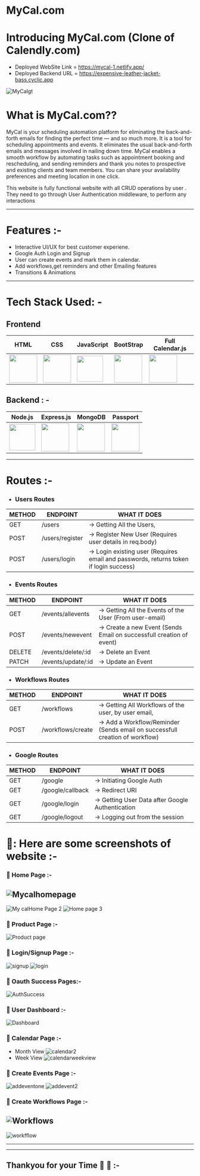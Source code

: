 # MyCal.com

# Introducing MyCal.com  (Clone of Calendly.com)
- Deployed WebSite Link = https://mycal-1.netlify.app/
- Deployed Backend URL  = https://expensive-leather-jacket-bass.cyclic.app

![MyCalgt](https://user-images.githubusercontent.com/112753481/221043576-4501abd5-d872-4171-b56a-6e27f607fa9a.png)

# What is MyCal.com??

MyCal is your scheduling automation platform for eliminating the back-and-forth emails for finding the perfect time — and so much more.
It is a tool for scheduling appointments and events. It eliminates the usual back-and-forth emails and messages involved in nailing down time.
MyCal enables a smooth workflow by automating tasks such as appointment booking and rescheduling,
and sending reminders and thank you notes to prospective and existing clients and team members.
You can share your availability preferences and meeting location in one click.

This website is fully functional website with all CRUD operations by user .
They need to go through User Authentication middleware, to perform any interactions

---

# Features :-

- Interactive UI/UX for best customer experiene.
- Google Auth Login and Signup
- User can create events and mark them in calendar.
- Add workflows,get reminders and other Emailing features
- Transitions & Animations

---

# Tech Stack Used: -

## Frontend

| HTML                                                                                                                           | CSS                                                                                                                            | JavaScript                                                                                                                     | BootStrap                                                                                                                      | Full Calendar.js                                                                                                                |
| ------------------------------------------------------------------------------------------------------------------------------ | ------------------------------------------------------------------------------------------------------------------------------ | ------------------------------------------------------------------------------------------------------------------------------ | ------------------------------------------------------------------------------------------------------------------------------ | ------------------------------------------------------------------------------------------------------------------------------- |
| <img width="75px" src="https://user-images.githubusercontent.com/25181517/192158954-f88b5814-d510-4564-b285-dff7d6400dad.png"> | <img width="75px" src="https://user-images.githubusercontent.com/25181517/183898674-75a4a1b1-f960-4ea9-abcb-637170a00a75.png"> | <img width="70px" src="https://user-images.githubusercontent.com/25181517/117447155-6a868a00-af3d-11eb-9cfe-245df15c9f3f.png"> | <img width="75px" src="https://user-images.githubusercontent.com/25181517/183898054-b3d693d4-dafb-4808-a509-bab54cf5de34.png"> | <img width="75px" src="https://user-images.githubusercontent.com/112753481/233935786-0e96b087-6f65-4591-8ce2-a8f57aced31e.png"> |

## Backend : -

| Node.js                                                                                                                         | Express.js                                                                                                                      | MongoDB                                                                                                       | Passport                                                                                                                        |
| ------------------------------------------------------------------------------------------------------------------------------- | ------------------------------------------------------------------------------------------------------------------------------- | ------------------------------------------------------------------------------------------------------------- | ------------------------------------------------------------------------------------------------------------------------------- |
| <img width="70px" src="https://user-images.githubusercontent.com/112753481/229047696-de3bf177-16a0-4161-a140-dd89e4fe7b22.png"> | <img width="75px" src="https://user-images.githubusercontent.com/112753481/229164589-4e724000-542d-4deb-9e11-cca7739c2b01.png"> | <img width="75px" src="https://cdn.icon-icons.com/icons2/2415/PNG/512/mongodb_original_logo_icon_146424.png"> | <img width="75px" src="https://user-images.githubusercontent.com/112753481/233825866-91f342c0-f567-4f9f-af03-e9acc86a784d.png"> |

---

# Routes :-
- ### Users Routes

| METHOD | ENDPOINT        | WHAT IT DOES                                                                          |
| ------ | --------------- | ------------------------------------------------------------------------------------- |
| GET    | /users          | -> Getting All the Users,                                                             |
| POST   | /users/register | -> Register New User (Requires user details in req.body)                              |
| POST   | /users/login    | -> Login existing user (Requires email and passwords, returns token if login success) |

- ### Events Routes

| METHOD | ENDPOINT           | WHAT IT DOES                                                         |
| ------ | ------------------ | -------------------------------------------------------------------- |
| GET    | /events/allevents  | -> Getting All the Events of the User (From user-email)              |
| POST   | /events/newevent   | -> Create a new Event (Sends Email on successfull creation of event) |
| DELETE | /events/delete/:id | -> Delete an Event                                                   |
| PATCH  | /events/update/:id | -> Update an Event                                                   |

- ### Workflows Routes

| METHOD | ENDPOINT          | WHAT IT DOES                                                                 |
| ------ | ----------------- | ---------------------------------------------------------------------------- |
| GET    | /workflows        | -> Getting All Workflows of the user, by user email,                         |
| POST   | /workflows/create | -> Add a Workflow/Reminder (Sends email on successfull creation of workflow) |

- ### Google Routes

| METHOD | ENDPOINT         | WHAT IT DOES                                     |
| ------ | ---------------- | ------------------------------------------------ |
| GET    | /google          | -> Initiating Google Auth                        |
| GET    | /google/callback | -> Redirect URI                                  |
| GET    | /google/login    | -> Getting User Data after Google Authentication |
| GET    | /google/logout   | -> Logging out from the session                  |

# 🔷: Here are some screenshots of website :-

### :large_blue_circle: Home Page :-

## ![Mycalhomepage](https://user-images.githubusercontent.com/112753481/221044962-a07bf5ca-271f-4121-a059-728abcde6101.jpg)

![My calHome Page 2](https://user-images.githubusercontent.com/112753481/221044982-eecdca44-60fa-48af-b9c5-b5519d88ea34.jpg)
![Home page 3](https://user-images.githubusercontent.com/112753481/221465257-76a00068-242e-4c8d-bbb0-720fa9d1c03f.jpg)

### :large_blue_circle: Product Page :-

![Product page](https://user-images.githubusercontent.com/112753481/221465069-ae44c81d-0b89-4e85-a478-975841a5afd1.jpg)

### :large_blue_circle: Login/Signup Page :-

![signup](https://user-images.githubusercontent.com/112753481/233952458-6a343629-cd5a-4a92-946d-b633a1a5a057.png)
![login](https://user-images.githubusercontent.com/112753481/233952469-9e1ad7c0-5963-4653-97b9-2ed389bbf87f.png)


### :large_blue_circle: Oauth Success Pages:-
![AuthSuccess](https://user-images.githubusercontent.com/112753481/235299486-e16c2439-e71b-4748-a1d6-2f10db3a4258.png)



### :large_blue_circle: User Dashboard :-
![Dashboard](https://user-images.githubusercontent.com/112753481/233952618-399a8042-5bf5-40c2-94e8-c40d9ca440c0.png)

### :large_blue_circle: Calendar Page :-
- Month View
![calendar2](https://user-images.githubusercontent.com/112753481/233952783-9916da98-ecbe-4df5-be45-140e3ae235d4.png)
- Week View
![calendarweekview](https://user-images.githubusercontent.com/112753481/233952891-013ac27e-cbad-430c-b3b5-a405dbf01062.png)

### :large_blue_circle: Create Events Page :-
![addeventone](https://user-images.githubusercontent.com/112753481/233952962-4da20910-9e4a-427e-988d-05da1e176898.png)
![addevent2](https://user-images.githubusercontent.com/112753481/233952975-8fca4b4a-0a5c-494e-a043-48cbf40068dd.png)

### :large_blue_circle: Create Workflows Page :-

## ![Workflows](https://user-images.githubusercontent.com/112753481/221465225-a0c9fe15-73c6-4942-9c0d-9bc5f700f2c3.jpg)
![workfflow](https://user-images.githubusercontent.com/112753481/233953000-b734e66d-fbdc-4932-8a7b-b58dfdb4f68b.png)

---


---
## Thankyou for your Time :raised_hands: 💝 :-
